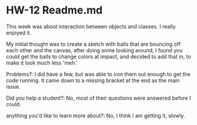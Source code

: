 # HW-12 Readme.md


This week was about interaction between objects and classes. I really enjoyed it.

My initial thought was to create a sketch with balls that are bouncing off each other and the canvas, after doing some looking around, I found you could get the balls to change colors at impact, and decided to add that in, to make it look much less 'meh.'

Problems?: I did have a few, but was able to iron them out enough to get the code running. It came down to a missing bracket at the end as the main issue.

Did you help a student?: No, most of their questions were answered before I could.

anything you'd like to learn more about?: No, I think I am getting it, slowly.
